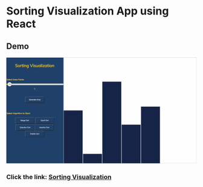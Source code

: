# Sorting Visualization App using React

## Demo

![Alt Text](https://github.com/Hiteshsaai/Sorting-Visualization/blob/master/sortingnew.gif)

### **Click the link:** [Sorting Visualization](https://sortingvisualizer-d13e4.web.app/)
